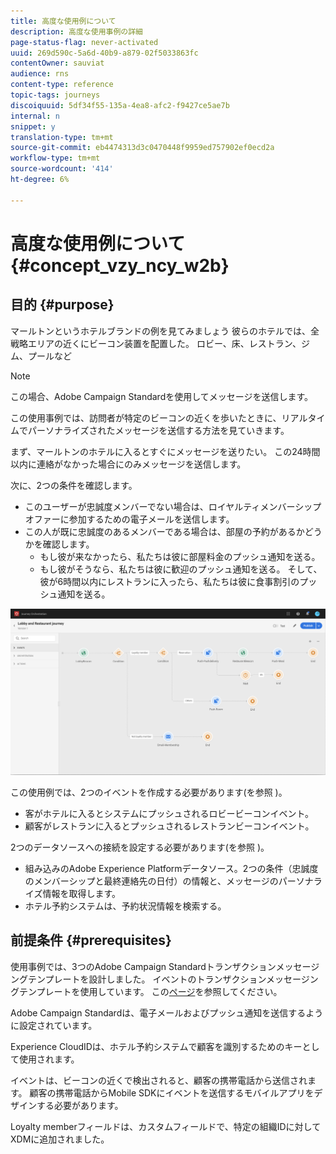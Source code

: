 ```yaml
---
title: 高度な使用例について
description: 高度な使用事例の詳細
page-status-flag: never-activated
uuid: 269d590c-5a6d-40b9-a879-02f5033863fc
contentOwner: sauviat
audience: rns
content-type: reference
topic-tags: journeys
discoiquuid: 5df34f55-135a-4ea8-afc2-f9427ce5ae7b
internal: n
snippet: y
translation-type: tm+mt
source-git-commit: eb4474313d3c0470448f9959ed757902ef0ecd2a
workflow-type: tm+mt
source-wordcount: '414'
ht-degree: 6%

---
```



# 高度な使用例について{#concept_vzy_ncy_w2b}

## 目的 {#purpose}

マールトンというホテルブランドの例を見てみましょう 彼らのホテルでは、全戦略エリアの近くにビーコン装置を配置した。 ロビー、床、レストラン、ジム、プールなど

>[!NOTE]
>
>この場合、Adobe Campaign Standardを使用してメッセージを送信します。

この使用事例では、訪問者が特定のビーコンの近くを歩いたときに、リアルタイムでパーソナライズされたメッセージを送信する方法を見ていきます。

まず、マールトンのホテルに入るとすぐにメッセージを送りたい。 この24時間以内に連絡がなかった場合にのみメッセージを送信します。

次に、2つの条件を確認します。

* このユーザーが忠誠度メンバーでない場合は、ロイヤルティメンバーシップオファーに参加するための電子メールを送信します。
* この人が既に忠誠度のあるメンバーである場合は、部屋の予約があるかどうかを確認します。
   * もし彼が来なかったら、私たちは彼に部屋料金のプッシュ通知を送る。
   * もし彼がそうなら、私たちは彼に歓迎のプッシュ通知を送る。 そして、彼が6時間以内にレストランに入ったら、私たちは彼に食事割引のプッシュ通知を送る。

![](../assets/journeyuc2_29.png)

この使用例では、2つのイベントを作成する必要があります(を参照 [](../usecase/configuring-the-events.md))。

* 客がホテルに入るとシステムにプッシュされるロビービーコンイベント。
* 顧客がレストランに入るとプッシュされるレストランビーコンイベント。

2つのデータソースへの接続を設定する必要があります(を参照 [](../usecase/configuring-the-data-sources.md))。

* 組み込みのAdobe Experience Platformデータソース。2つの条件（忠誠度のメンバーシップと最終連絡先の日付）の情報と、メッセージのパーソナライズ情報を取得します。
* ホテル予約システムは、予約状況情報を検索する。

## 前提条件 {#prerequisites}

使用事例では、3つのAdobe Campaign Standardトランザクションメッセージングテンプレートを設計しました。 イベントのトランザクションメッセージングテンプレートを使用しています。 この[ページ](https://docs.adobe.com/content/help/ja-JP/campaign-standard/using/communication-channels/transactional-messaging/about-transactional-messaging.html)を参照してください。

Adobe Campaign Standardは、電子メールおよびプッシュ通知を送信するように設定されています。

Experience CloudIDは、ホテル予約システムで顧客を識別するためのキーとして使用されます。

イベントは、ビーコンの近くで検出されると、顧客の携帯電話から送信されます。 顧客の携帯電話からMobile SDKにイベントを送信するモバイルアプリをデザインする必要があります。

Loyalty memberフィールドは、カスタムフィールドで、特定の組織IDに対してXDMに追加されました。
